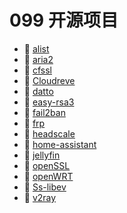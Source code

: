 # 099 开源项目

* 📄 [alist](siyuan://blocks/20230610173808-paixr8w)
* 📄 [aria2](siyuan://blocks/20230610173804-knh6zpw)
* 📄 [cfssl](siyuan://blocks/20230610173638-kb6ctm2)
* 📄 [Cloudreve](siyuan://blocks/20230610173741-uoaysay)
* 📄 [datto](siyuan://blocks/20230913164002-f37lvw3)
* 📄 [easy-rsa3](siyuan://blocks/20230610173800-j83sxj9)
* 📄 [fail2ban](siyuan://blocks/20230610173803-pgid254)
* 📄 [frp](siyuan://blocks/20230610173756-dv60zuz)
* 📄 [headscale](siyuan://blocks/20230610173730-79mchzo)
* 📄 [home-assistant](siyuan://blocks/20230610173805-9o4nlv2)
* 📄 [jellyfin](siyuan://blocks/20230610173808-yy8bfwk)
* 📄 [openSSL](siyuan://blocks/20230610173712-ambp28i)
* 📄 [openWRT](siyuan://blocks/20230610173753-glfhbk5)
* 📄 [Ss-libev](siyuan://blocks/20230610173751-ulr27ww)
* 📄 [v2ray](siyuan://blocks/20230610173753-atun2js)

‍
